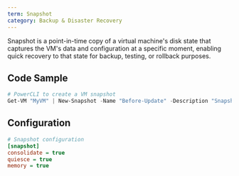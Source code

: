 ```yaml
---
term: Snapshot
category: Backup & Disaster Recovery
---
```


Snapshot is a point-in-time copy of a virtual machine's disk state that captures the VM's data and configuration at a specific moment, enabling quick recovery to that state for backup, testing, or rollback purposes.

## Code Sample

```powershell
# PowerCLI to create a VM snapshot
Get-VM "MyVM" | New-Snapshot -Name "Before-Update" -Description "Snapshot before applying updates" -Memory
```

## Configuration

```ini
# Snapshot configuration
[snapshot]
consolidate = true
quiesce = true
memory = true
```
